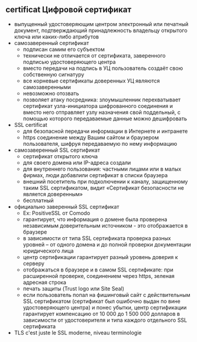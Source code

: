 ## certificat Цифровой сертификат
* выпущенный удостоверяющим центром электронный или печатный документ, подтверждающий принадлежность владельцу открытого ключа или каких-либо атрибутов
* самозаверенный сертификат
    + подписан самим его субъектом
    + технически не отличается от сертификата, заверенного подписью удостоверяющего центра
    + вместо передачи на подпись в УЦ пользователь создаёт свою собственную сигнатуру
    + все корневые сертификаты доверенных УЦ являются самозаверенными
    + невозможно отозвать
    + позволяет атаку посредника: злоумышленник перехватывает сертификат узла-инициатора шифрованного соединения и вместо него отправляет узлу назначения свой поддельный, с помощью которого передаваемые данные можно дешифровать
* SSL certificat
   + для безопасной передачи информации в Интернете и интранете
   + https соединение между Вашим сайтом и браузером пользователя, шифруя передаваемую по нему информацию
* самозаверенный SSL сертификат
    +  сертификат открытого ключа
    +  для своего домена или IP-адреса создали 
    +  для внутреннего пользования: частными лицами или в малых фирмах, люди добавлили сертификат в списки браузера
    +  внешний посетитель при подколючении к каналу, защищенному таким SSL сертификатом, видит «Сертификат безопасности не является доверенным»
    +  бесплатный
* официально заверенный SSL сертификат
   + Ex: PositiveSSL от Comodo
   + гарантирует, что информация о домене была проверена независимым доверительным источником - это отображается в браузере
   + в зависимости от типа SSL сертификата проверка разных уровней – от одного домена и до полной проверки документации юридического лица
   + центр сертификации гарантирует разный уровень доверия к серверу
   + отображаться в браузере и в самом SSL сертификате: при расширенной проверке, соединением через https, зеленая адресная строка
   + печать защиты (Trust logo или Site Seal)
   + если пользователь попал на фишинговый сайт с действительным SSL сертификатом (сертификат был ошибочно выдан по вине удостоверяющего центра) и понес убытки, центр сертификации гарантирует компенсацию от 10 000 до 1 500 000 долларов в зависимости от удостоверителя и типа каждого отдельного SSL сертификата
* TLS c'est juste le SSL moderne, niveau terminologie
